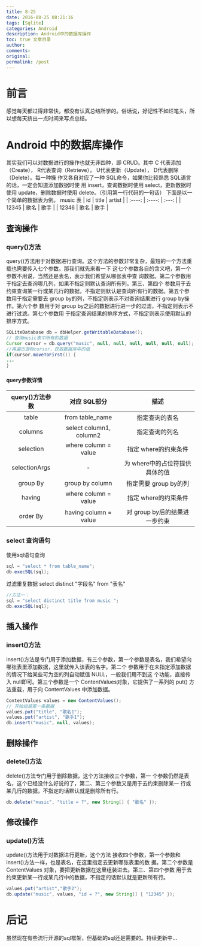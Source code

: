 ```yaml
---
title: 8-25
date: 2016-08-25 08:21:16
tags: [Sqlite]
categories: Android
description: Android中的数据库操作
toc: true 文章目录
author:
comments:
original:
permalink: /post
---
```


# 前言
 感觉每天都过得非常快，都没有认真总结所学的。俗话说，好记性不如烂笔头，所以想每天挤出一点时间来写点总结。
<!-- MORE -->
# Android 中的数据库操作

其实我们可以对数据进行的操作也就无非四种，即 CRUD。其中 C 代表添加 （Create）， R代表查询（Retrieve）， U代表更新（Update）， D代表删除（Delete）。每一种操 作又各自对应了一种 SQL命令，如果你比较熟悉 SQL语言的话，一定会知道添加数据时使 用 insert，查询数据时使用 select，更新数据时使用 update，删除数据时使用 delete。（引用第一行代码的一句话）
下面是以一个简单的数据表为例。
music 表
| id     | title  | artist |
| :----: | :----: | :---:  |
| 12345  | 歌名    | 歌手   |
| 12346  | 歌名    | 歌手   |

## 查询操作

### query()方法

 query()方法用于对数据进行查询。这个方法的参数非常复杂，最短的一个方法重载也需要传入七个参数。那我们就先来看一下 这七个参数各自的含义吧，第一个参数不用说，当然还是表名，表示我们希望从哪张表中查 询数据。第二个参数用于指定去查询哪几列，如果不指定则默认查询所有列。第三、第四个 参数用于去约束查询某一行或某几行的数据，不指定则默认是查询所有行的数据。第五个参 数用于指定需要去 group by的列，不指定则表示不对查询结果进行 group by操作。第六个参 数用于对 group by之后的数据进行进一步的过滤，不指定则表示不进行过滤。第七个参数用 于指定查询结果的排序方式，不指定则表示使用默认的排序方式。

```java
SQLiteDatabase db = dbHelper.getWritableDatabase();
// 查询music表中所有的数据   
Cursor cursor = db.query("music", null, null, null, null, null, null); 
//再遍历游标cursor，获取数据库中的值
if(cursor.moveToFirst()) {
...
}
```
####  query参数详情
| query()方法参数      |    对应 SQL部分 |描述  |
| :--------: | :--------:| :--: |
| table 		| from table_name  |  指定查询的表名    |
| columns 		|   select column1, column2  |  指定查询的列名   |
| selection 	|    where column = value  | 指定 where的约束条件   |
| selectionArgs |-  	| 为 where中的占位符提供具体的值   |
| group By  	|    group by column  | 指定需要 group by的列    |
| having 		|    where column = value  | 指定 where的约束条件   |
| order By 		|    having column = value   | 对 group by后的结果进一步约束    |

### select 查询语句
使用sql语句查询
```java
sql = "select * from table_name";
db.execSQL(sql);
```
过滤重复数据
select distinct  "字段名"  from  "表名" 

```java
//方法一：
sql = "select distinct title from music ";
db.execSQL(sql);
```

## 插入操作
### insert()方法
insert()方法是专门用于添加数据，有三个参数，第一个参数是表名，我们希望向哪张表里添加数据，这里就传入该表的名字。第二个 参数用于在未指定添加数据的情况下给某些可为空的列自动赋值 NULL，一般我们用不到这 个功能，直接传入 null即可。第三个参数是一个 ContentValues对象，它提供了一系列的 put() 方法重载，用于向 ContentValues 中添加数据。

```java
ContentValues values = new ContentValues(); 
// 开始组装第一条数据   
values.put("title", "歌名1");     
values.put("artist", "歌手1");     
db.insert("music", null, values); 
```

## 删除操作
###  delete()方法
delete()方法专门用于删除数据，这个方法接收三个参数，第一 个参数仍然是表名，这个已经没什么好说的了，第二、第三个参数又是用于去约束删除某一 行或某几行的数据，不指定的话默认就是删除所有行。 
```java
db.delete("music", "title = ?", new String[] { "歌名" }); 
```

## 修改操作
###  update()方法
 update()方法用于对数据进行更新，这个方法 接收四个参数，第一个参数和 insert()方法一样，也是表名，在这里指定去更新哪张表里的数 据。第二个参数是 ContentValues 对象，要把更新数据在这里组装进去。第三、第四个参数 用于去约束更新某一行或某几行中的数据，不指定的话默认就是更新所有行。 
```java
values.put("artist","歌手2");   
db.update("music", values, "id = ?", new String[] { "12345" });   
```

# 后记
虽然现在有些流行开源的sql框架，但基础的sql还是需要的。持续更新中... 
